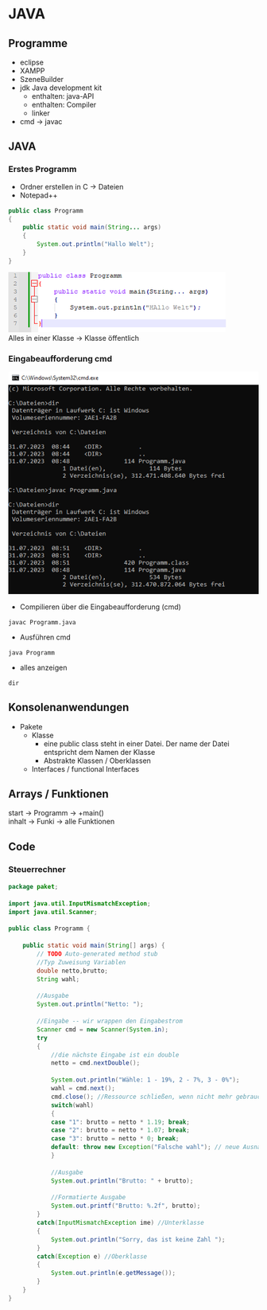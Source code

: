 # JAVA

## Programme
- eclipse
- XAMPP
- SzeneBuilder
- jdk Java development kit
    - enthalten: java-API
    - enthalten: Compiler
    - linker
- cmd -> javac

## JAVA 
### Erstes Programm
- Ordner erstellen in C -> Dateien
- Notepad++

```Java
public class Programm
{
	public static void main(String... args)
	{
		System.out.println("Hallo Welt");
	}
}
```

![Alt text](./img/erstes.PNG)  
Alles in einer Klasse -> Klasse öffentlich

### Eingabeaufforderung cmd
![Alt text](./img/cmd.PNG)  
+ Compilieren über die Eingabeaufforderung (cmd)
```
javac Programm.java
```
+ Ausführen cmd
```
java Programm
```
+ alles anzeigen 
```
dir
```

## Konsolenanwendungen
+ Pakete
    + Klasse 
        + eine public class steht in einer Datei. Der name der Datei entspricht dem Namen der Klasse
        + Abstrakte Klassen / Oberklassen
    + Interfaces / functional Interfaces

## Arrays / Funktionen

start -> Programm -> +main()  
inhalt -> Funki -> alle Funktionen

## Code
### Steuerrechner
```java
package paket;

import java.util.InputMismatchException;
import java.util.Scanner;

public class Programm {

	public static void main(String[] args) {
		// TODO Auto-generated method stub
		//Typ Zuweisung Variablen
		double netto,brutto;
		String wahl;
		
		//Ausgabe
		System.out.println("Netto: ");
		
		//Eingabe -- wir wrappen den Eingabestrom
		Scanner cmd = new Scanner(System.in);
		try
		{
			//die nächste Eingabe ist ein double
			netto = cmd.nextDouble();
			
			System.out.println("Wähle: 1 - 19%, 2 - 7%, 3 - 0%");
			wahl = cmd.next();
			cmd.close(); //Ressource schließen, wenn nicht mehr gebraucht
			switch(wahl)
			{
			case "1": brutto = netto * 1.19; break;
			case "2": brutto = netto * 1.07; break;
			case "3": brutto = netto * 0; break;
			default: throw new Exception("Falsche wahl"); // neue Ausnahme auswerfen wird mit catch abgefangen
			}
			
			//Ausgabe
			System.out.println("Brutto: " + brutto);
		
			//Formatierte Ausgabe
			System.out.printf("Brutto: %.2f", brutto);
		}
		catch(InputMismatchException ime) //Unterklasse
		{
			System.out.println("Sorry, das ist keine Zahl ");
		}
		catch(Exception e) //Oberklasse
		{
			System.out.println(e.getMessage());
		}
	}
}
```
